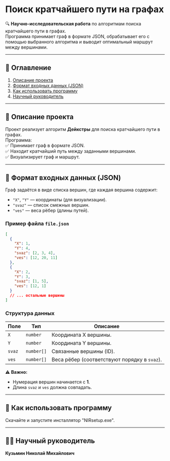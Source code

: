 # **Поиск кратчайшего пути на графах**  

🔍 **Научно-исследовательская работа** по алгоритмам поиска кратчайшего пути в графах.  
Программа принимает граф в формате JSON, обрабатывает его с помощью выбранного алгоритма и выводит оптимальный маршрут между вершинами.  

---

## **📌 Оглавление**  
1. [Описание проекта](#-описание-проекта)  
2. [Формат входных данных (JSON)](#-формат-входных-данных-json)  
3. [Как использовать программу](#-как-использовать-программу)  
4. [Научный руководитель](#-научный-руководитель)  

---

## **📖 Описание проекта**  
Проект реализует алгоритм **Дейкстры** для поиска кратчайшего пути в графах.  
Программа:  
✅ Принимает граф в формате JSON.  
✅ Находит кратчайший путь между заданными вершинами.  
✅ Визуализирует граф и маршрут.  

---

## **📂 Формат входных данных (JSON)**  
Граф задаётся в виде списка вершин, где каждая вершина содержит:  
- `"X"`, `"Y"` — координаты (для визуализации).  
- `"svaz"` — список смежных вершин.  
- `"ves"` — веса рёбер (длины путей).  

### **Пример файла `file.json`**  
```json
[
  {
    "X": 1,
    "Y": 4,
    "svaz": [2, 3, 4],
    "ves": [12, 20, 11]
  },
  {
    "X": 2,
    "Y": 3,
    "svaz": [1, 5],
    "ves": [12, 1]
  }
  // ... остальные вершины
]
```

### **Структура данных**  
| Поле   | Тип       | Описание                  |
|--------|-----------|---------------------------|
| `X`    | `number`  | Координата X вершины.     |
| `Y`    | `number`  | Координата Y вершины.     |
| `svaz` | `number[]`| Связанные вершины (ID).   |
| `ves`  | `number[]`| Веса рёбер (соответствуют порядку в `svaz`). |

⚠ **Важно:**  
- Нумерация вершин начинается с **1**.  
- Длина `svaz` и `ves` должна совпадать.  

---

## **🚀 Как использовать программу**  
Скачайте и запустите инсталлятор "NIRsetup.exe".

---

## **👨‍🏫 Научный руководитель**  
**Кузьмин Николай Михайлович**  
